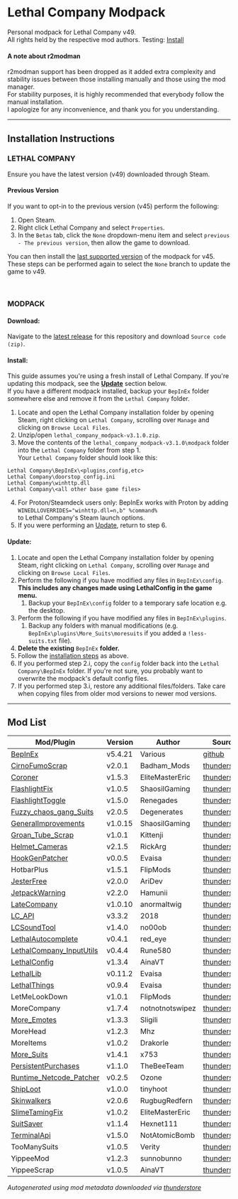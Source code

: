 # Lethal Company Modpack
Personal modpack for Lethal Company v49.\
All rights held by the respective mod authors.
Testing: [Install](#install)

#### A note about r2modman
r2modman support has been dropped as it added extra complexity and stability issues between those installing manually and those using the mod manager.\
For stability purposes, it is highly recommended that everybody follow the manual installation.\
I apologize for any inconvenience, and thank you for you understanding.

---
## Installation Instructions
### LETHAL COMPANY
Ensure you have the latest version (v49) downloaded through Steam. 

#### Previous Version
If you want to opt-in to the previous version (v45) perform the following:
1. Open Steam.
2. Right click Lethal Company and select `Properties`.
3. In the `Betas` tab, click the `None` dropdown-menu item and select `previous - The previous version`, then allow the game to download.

You can then install the [last supported version](https://github.com/konovic/lethal_company_modpack/releases/tag/v2.7.0) of the modpack for v45.\
These steps can be performed again to select the `None` branch to update the game to v49.

<br>

### MODPACK

#### Download:
Navigate to the [latest release](https://github.com/konovic/lethal_company_modpack/releases/latest) for this repository and download `Source code (zip)`.

#### Install:
This guide assumes you're using a fresh install of Lethal Company. If you're updating this modpack, see the [**Update**](https://github.com/konovic/lethal_company_modpack#update) section below.\
If you have a different modpack installed, backup your `BepInEx` folder somewhere else and remove it from the `Lethal Company` folder.
1. Locate and open the Lethal Company installation folder by opening Steam, right clicking on `Lethal Company`, scrolling over `Manage` and clicking on `Browse Local Files`.
2. Unzip/open `lethal_company_modpack-v3.1.0.zip`.
3. Move the contents of the `lethal_company_modpack-v3.1.0\modpack` folder into the `Lethal Company` folder from step 1.\
Your `Lethal Company` folder should look like this:
```
Lethal Company\BepInEx\<plugins,config,etc>
Lethal Company\doorstop_config.ini
Lethal Company\winhttp.dll
Lethal Company\<all other base game files>
```
4. For Proton/Steamdeck users only: BepInEx works with Proton by adding\
`WINEDLLOVERRIDES="winhttp.dll=n,b" %command%`\
to Lethal Company's Steam launch options.
5. If you were performing an [Update](https://github.com/konovic/lethal_company_modpack#update), return to step 6.

#### Update:
1. Locate and open the Lethal Company installation folder by opening Steam, right clicking on `Lethal Company`, scrolling over `Manage` and clicking on `Browse Local Files`.
2. Perform the following if you have modified any files in `BepInEx\config`. **This includes any changes made using LethalConfig in the game menu.**
    1. Backup your `BepInEx\config` folder to a temporary safe location e.g. the desktop.
3. Perform the following if you have modified any files in `BepInEx\plugins`.
    1. Backup any folders with manual modifications (e.g. `BepInEx\plugins\More_Suits\moresuits` if you added a `!less-suits.txt` file).
4. **Delete the existing** `BepInEx` **folder.**
5. Follow the [installation steps](https://github.com/konovic/lethal_company_modpack#modpack) as above.
6. If you performed step 2.i, copy the `config` folder back into the `Lethal Company\BepInEx` folder. If you're not sure, you probably want to overwrite the modpack's default config files.
7. If you performed step 3.i, restore any additional files/folders. Take care when copying files from older mod versions to newer mod versions.

---
## Mod List
| Mod/Plugin                                                                                 | Version | Author          | Source                                                                                        |
| ------------------------------------------------------------------------------------------ | ------- | --------------- | --------------------------------------------------------------------------------------------- |
| [BepInEx](https://github.com/BepInEx/BepInEx)                                              | v5.4.21 | Various         | [github](https://github.com/BepInEx/BepInEx/releases/tag/v5.4.21)                             |
| [CirnoFumoScrap](https://github.com/Badhamknibbs/Cirno-Fumo-Scrap-mod_LC)                  | v2.0.1  | Badham_Mods     | [thunderstore](https://thunderstore.io/c/lethal-company/p/Badham_Mods/CirnoFumoScrap)         |
| [Coroner](https://github.com/EliteMasterEric/Coroner)                                      | v1.5.3  | EliteMasterEric | [thunderstore](https://thunderstore.io/c/lethal-company/p/EliteMasterEric/Coroner)            |
| [FlashlightFix](https://github.com/Shaosil/LethalCompanyMods-FlashlightFix)                | v1.0.5  | ShaosilGaming   | [thunderstore](https://thunderstore.io/c/lethal-company/p/ShaosilGaming/FlashlightFix)        |
| [FlashlightToggle](https://github.com/redassser/Lc-Flashlight)                             | v1.5.0  | Renegades       | [thunderstore](https://thunderstore.io/c/lethal-company/p/Renegades/FlashlightToggle)         |
| [Fuzzy_chaos_gang_Suits](https://thunderstore.io/c/lethal-company/p/x753/More_Suits/)      | v2.0.5  | Degenerates     | [thunderstore](https://thunderstore.io/c/lethal-company/p/Degenerates/Fuzzy_chaos_gang_Suits) |
| [GeneralImprovements](https://github.com/Shaosil/LethalCompanyMods-GeneralImprovements)    | v1.0.15 | ShaosilGaming   | [thunderstore](https://thunderstore.io/c/lethal-company/p/ShaosilGaming/GeneralImprovements)  |
| [Groan_Tube_Scrap](https://github.com/ChrisFeline)                                         | v1.0.1  | Kittenji        | [thunderstore](https://thunderstore.io/c/lethal-company/p/Kittenji/Groan_Tube_Scrap)          |
| [Helmet_Cameras](https://github.com/The0therOne/Helmet_Cameras)                            | v2.1.5  | RickArg         | [thunderstore](https://thunderstore.io/c/lethal-company/p/RickArg/Helmet_Cameras)             |
| [HookGenPatcher](https://github.com/harbingerofme/Bepinex.Monomod.HookGenPatcher)          | v0.0.5  | Evaisa          | [thunderstore](https://thunderstore.io/c/lethal-company/p/Evaisa/HookGenPatcher)              |
| HotbarPlus                                                                                 | v1.5.1  | FlipMods        | [thunderstore](https://thunderstore.io/c/lethal-company/p/FlipMods/HotbarPlus)                |
| [JesterFree](https://github.com/AriDeve/JesterFree)                                        | v2.0.0  | AriDev          | [thunderstore](https://thunderstore.io/c/lethal-company/p/AriDev/JesterFree)                  |
| [JetpackWarning](https://github.com/Hamunii/JetpackWarning)                                | v2.2.0  | Hamunii         | [thunderstore](https://thunderstore.io/c/lethal-company/p/Hamunii/JetpackWarning)             |
| [LateCompany](https://github.com/ANormalTwig/LC-LateCompany)                               | v1.0.10 | anormaltwig     | [thunderstore](https://thunderstore.io/c/lethal-company/p/anormaltwig/LateCompany)            |
| [LC_API](https://github.com/steven4547466/LC-API)                                          | v3.3.2  | 2018            | [thunderstore](https://thunderstore.io/c/lethal-company/p/2018/LC_API)                        |
| [LCSoundTool](https://github.com/no00ob/LCSoundTool)                                       | v1.4.0  | no00ob          | [thunderstore](https://thunderstore.io/c/lethal-company/p/no00ob/LCSoundTool)                 |
| [LethalAutocomplete](https://github.com/IlyaChichkov/LethalAutocompleteMod)                | v0.4.1  | red_eye         | [thunderstore](https://thunderstore.io/c/lethal-company/p/red_eye/LethalAutocomplete)         |
| [LethalCompany_InputUtils](https://github.com/Rune580/LethalCompanyInputUtils)             | v0.4.4  | Rune580         | [thunderstore](https://thunderstore.io/c/lethal-company/p/Rune580/LethalCompany_InputUtils)   |
| [LethalConfig](https://github.com/AinaVT/LethalConfig)                                     | v1.3.4  | AinaVT          | [thunderstore](https://thunderstore.io/c/lethal-company/p/AinaVT/LethalConfig)                |
| [LethalLib](https://github.com/EvaisaDev/LethalLib)                                        | v0.11.2 | Evaisa          | [thunderstore](https://thunderstore.io/c/lethal-company/p/Evaisa/LethalLib)                   |
| [LethalThings](https://github.com/EvaisaDev/LethalThings)                                  | v0.9.4  | Evaisa          | [thunderstore](https://thunderstore.io/c/lethal-company/p/Evaisa/LethalThings)                |
| LetMeLookDown                                                                              | v1.0.1  | FlipMods        | [thunderstore](https://thunderstore.io/c/lethal-company/p/FlipMods/LetMeLookDown)             |
| MoreCompany                                                                                | v1.7.4  | notnotnotswipez | [thunderstore](https://thunderstore.io/c/lethal-company/p/notnotnotswipez/MoreCompany)        |
| [More_Emotes](https://www.youtube.com/watch?v=GMgsFZ4rkEI)                                 | v1.3.3  | Sligili         | [thunderstore](https://thunderstore.io/c/lethal-company/p/Sligili/More_Emotes)                |
| MoreHead                                                                                   | v1.2.3  | Mhz             | [thunderstore](https://thunderstore.io/c/lethal-company/p/Mhz/MoreHead)                       |
| MoreItems                                                                                  | v1.0.2  | Drakorle        | [thunderstore](https://thunderstore.io/c/lethal-company/p/Drakorle/MoreItems)                 |
| [More_Suits](https://github.com/x753/Lethal-Company-More-Suits)                            | v1.4.1  | x753            | [thunderstore](https://thunderstore.io/c/lethal-company/p/x753/More_Suits)                    |
| [PersistentPurchases](https://github.com/NotSoEpic/PeristentPurchases)                     | v1.1.0  | TheBeeTeam      | [thunderstore](https://thunderstore.io/c/lethal-company/p/TheBeeTeam/PersistentPurchases)     |
| [Runtime_Netcode_Patcher](https://github.com/NicholasScott1337/RuntimeNetcodeRPCValidator) | v0.2.5  | Ozone           | [thunderstore](https://thunderstore.io/c/lethal-company/p/Ozone/Runtime_Netcode_Patcher)      |
| [ShipLoot](https://github.com/tinyhoot/ShipLoot)                                           | v1.0.0  | tinyhoot        | [thunderstore](https://thunderstore.io/c/lethal-company/p/tinyhoot/ShipLoot)                  |
| [Skinwalkers](https://rugbug.net/skinwalkers)                                              | v2.0.6  | RugbugRedfern   | [thunderstore](https://thunderstore.io/c/lethal-company/p/RugbugRedfern/Skinwalkers)          |
| [SlimeTamingFix](https://github.com/EliteMasterEric/SlimeTamingFix)                        | v1.0.2  | EliteMasterEric | [thunderstore](https://thunderstore.io/c/lethal-company/p/EliteMasterEric/SlimeTamingFix)     |
| [SuitSaver](https://github.com/Hexnet111/SuitSaver)                                        | v1.1.4  | Hexnet111       | [thunderstore](https://thunderstore.io/c/lethal-company/p/Hexnet111/SuitSaver)                |
| [TerminalApi](https://github.com/NotAtomicBomb/TerminalApi)                                | v1.5.0  | NotAtomicBomb   | [thunderstore](https://thunderstore.io/c/lethal-company/p/NotAtomicBomb/TerminalApi)          |
| TooManySuits                                                                               | v1.0.5  | Verity          | [thunderstore](https://thunderstore.io/c/lethal-company/p/Verity/TooManySuits)                |
| YippeeMod                                                                                  | v1.2.3  | sunnobunno      | [thunderstore](https://thunderstore.io/c/lethal-company/p/sunnobunno/YippeeMod)               |
| YippeeScrap                                                                                | v1.0.5  | AinaVT          | [thunderstore](https://thunderstore.io/c/lethal-company/p/AinaVT/YippeeScrap)                 |

*Autogenerated using mod metadata downloaded via [thunderstore](https://thunderstore.io/c/lethal-company)*
